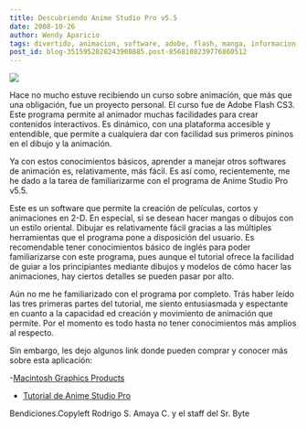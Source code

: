 ```yaml
---
title: Descubriendo Anime Studio Pro v5.5
date: 2008-10-26
author: Wendy Aparicio
tags: divertido, animacion, software, adobe, flash, manga, informacion, anime
post_id: blog-3515952828243908885.post-8568108239776860512
---
```


[![](https://3.bp.blogspot.com/_JbB9KsZ238w/SQVN_ZrWujI/AAAAAAAAAO4/gJO_9CdxrT0/s320/ANIME.JPG)](https://3.bp.blogspot.com/_JbB9KsZ238w/SQVN_ZrWujI/AAAAAAAAAO4/gJO_9CdxrT0/s1600-h/ANIME.JPG)

Hace no mucho estuve recibiendo un curso sobre animación, que más que una obligación, fue un proyecto personal. El curso fue de Adobe Flash CS3. Este programa permite al animador muchas facilidades para crear contenidos interactivos. Es dinámico, con una plataforma accesible y entendible, que permite a cualquiera dar con facilidad sus primeros pininos en el dibujo y la animación.

Ya con estos conocimientos básicos, aprender a manejar otros softwares de animación es, relativamente, más fácil. Es así como, recientemente, me he dado a la tarea de familiarizarme con el programa de Anime Studio Pro v5.5.

Este es un software que permite la creación de películas, cortos y animaciones en 2-D. En especial, si se desean hacer mangas o dibujos con un estilo oriental. Dibujar es relativamente fácil gracias a las múltiples herramientas que el programa pone a disposición del usuario. Es recomendable tener conocimientos básico de inglés para poder familiarizarse con este programa, pues aunque el tutorial ofrece la facilidad de guiar a los principiantes mediante dibujos y modelos de cómo hacer las animaciones, hay ciertos detalles se pueden pasar por alto.

Aún no me he familiarizado con el programa por completo. Trás haber leído las tres primeras partes del tutorial, me siento entusiasmada y espectante en cuanto a la capacidad ed creación y movimiento de animación que permite. Por el momento es todo hasta no tener conocimientos más amplios al respecto.

Sin embargo, les dejo algunos link donde pueden comprar y conocer más sobre esta aplicación:

-[Macintosh Graphics Products](http://my.smithmicro.com/mac/graphics.html)

- [Tutorial de Anime Studio Pro](http://www.tutoriales-gratis.com/busqueda.php?buscar=anime%20studio%20pro)

Bendiciones.Copyleft Rodrigo S. Amaya C. y el staff del Sr. Byte